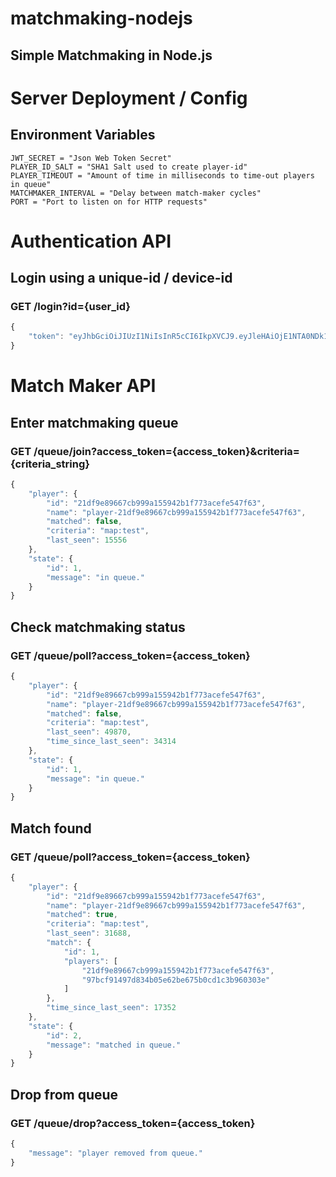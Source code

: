# matchmaking-nodejs
Simple Matchmaking in Node.js
---

# Server Deployment / Config
## Environment Variables
```
JWT_SECRET = "Json Web Token Secret"
PLAYER_ID_SALT = "SHA1 Salt used to create player-id"
PLAYER_TIMEOUT = "Amount of time in milliseconds to time-out players in queue"
MATCHMAKER_INTERVAL = "Delay between match-maker cycles"
PORT = "Port to listen on for HTTP requests"
```

# Authentication API
## Login using a unique-id / device-id
### GET /login?id={user_id}
```javascript
{
    "token": "eyJhbGciOiJIUzI1NiIsInR5cCI6IkpXVCJ9.eyJleHAiOjE1NTA0NDk1MjcsImlkIjoiMjFkZjllODk2NjdjYjk5OWExNTU5NDJiMWY3NzNhY2VmZTU0N2Y2MyIsImlhdCI6MTU1MDQ0NTkyN30.lyNmrxk54SYZAaPCmlXLHCvdEEAWMx-YTtzDtg4Ue00"
}
```

# Match Maker API
## Enter matchmaking queue
### GET /queue/join?access_token={access_token}&criteria={criteria_string}
```javascript
{
    "player": {
        "id": "21df9e89667cb999a155942b1f773acefe547f63",
        "name": "player-21df9e89667cb999a155942b1f773acefe547f63",
        "matched": false,
        "criteria": "map:test",
        "last_seen": 15556
    },
    "state": {
        "id": 1,
        "message": "in queue."
    }
}
```

## Check matchmaking status
### GET /queue/poll?access_token={access_token}
```javascript
{
    "player": {
        "id": "21df9e89667cb999a155942b1f773acefe547f63",
        "name": "player-21df9e89667cb999a155942b1f773acefe547f63",
        "matched": false,
        "criteria": "map:test",
        "last_seen": 49870,
        "time_since_last_seen": 34314
    },
    "state": {
        "id": 1,
        "message": "in queue."
    }
}
```

## Match found
### GET /queue/poll?access_token={access_token}
```javascript
{
    "player": {
        "id": "21df9e89667cb999a155942b1f773acefe547f63",
        "name": "player-21df9e89667cb999a155942b1f773acefe547f63",
        "matched": true,
        "criteria": "map:test",
        "last_seen": 31688,
        "match": {
            "id": 1,
            "players": [
                "21df9e89667cb999a155942b1f773acefe547f63",
                "97bcf91497d834b05e62be675b0cd1c3b960303e"
            ]
        },
        "time_since_last_seen": 17352
    },
    "state": {
        "id": 2,
        "message": "matched in queue."
    }
}
```

## Drop from queue
### GET /queue/drop?access_token={access_token}
```javascript
{
    "message": "player removed from queue."
}
```